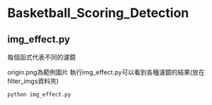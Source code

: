 # Basketball_Scoring_Detection

## img_effect.py

每個函式代表不同的濾鏡

origin.png為範例圖片
執行img_effect.py可以看到各種濾鏡的結果(放在filter_imgs資料夾)
```python
python img_effect.py
```